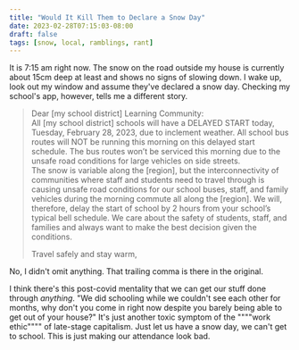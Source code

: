 ```yaml
---
title: "Would It Kill Them to Declare a Snow Day"
date: 2023-02-28T07:15:03-08:00
draft: false
tags: [snow, local, ramblings, rant]
---
```


It is 7:15 am right now. The snow on the road outside my house is currently about 15cm deep at least and shows no signs of slowing down.
I wake up, look out my window and assume they've declared a snow day. Checking my school's app, however, tells me a different story.

> Dear [my school district] Learning Community:  
> All [my school district] schools will have a DELAYED START today, Tuesday, February 28, 2023, due to inclement weather. All school bus routes will NOT be running this morning on this delayed start schedule. The bus routes won’t be serviced this morning due to the unsafe road conditions for large vehicles on side streets.  
> The snow is variable along the [region], but the interconnectivity of communities where staff and students need to travel through is causing unsafe road conditions for our school buses, staff, and family vehicles during the morning commute all along the [region]. We will, therefore, delay the start of school by 2 hours from your school’s typical bell schedule.
> We care about the safety of students, staff, and families and always want to make the best decision given the conditions.  
>
> Travel safely and stay warm,

No, I didn't omit anything. That trailing comma is there in the original.

I think there's this post-covid mentality that we can get our stuff done through *anything*. "We did schooling while we couldn't see each other for months,
why don't you come in right now despite you barely being able to get out of your house?"
It's just another toxic symptom of the """"work ethic"""" of late-stage capitalism. Just let us have a snow day, we can't get to school. This is just making
our attendance look bad.
